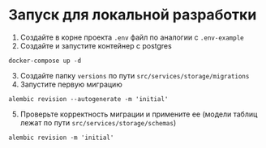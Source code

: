 <h1>Запуск для локальной разработки</h1>

1. Создайте в корне проекта `.env` файл по аналогии с `.env-example`
2. Создайте и запустите контейнер с postgres
```commandline
docker-compose up -d
```
3. Создайте папку `versions` по пути `src/services/storage/migrations` 
4. Запустите первую миграцию
```commandline
alembic revision --autogenerate -m 'initial'
```
5. Проверьте корректность миграции и примените ее (модели таблиц лежат по пути `src/services/storage/schemas`)
```commandline
alembic revision -m 'initial'
```
